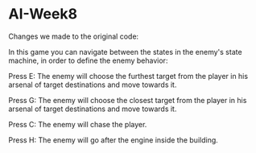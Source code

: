 # AI-Week8

Changes we made to the original code:

In this game you can navigate between the states in the enemy's state machine, in order to define the enemy behavior:

Press E:  The enemy will choose the furthest target from the player in his arsenal of target destinations and move towards it.

Press G: The enemy will choose the closest target from the player in his arsenal of target destinations and move towards it.

Press C: The enemy will chase the player.

Press H: The enemy will go after the engine inside the building.

